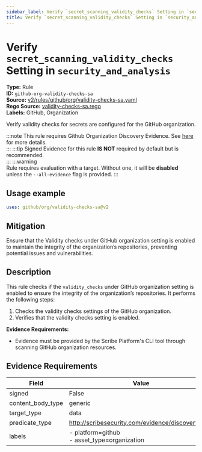 ```yaml
---
sidebar_label: Verify `secret_scanning_validity_checks` Setting in `security_and_analysis`
title: Verify `secret_scanning_validity_checks` Setting in `security_and_analysis`
---  
```

# Verify `secret_scanning_validity_checks` Setting in `security_and_analysis`  
**Type:** Rule  
**ID:** `github-org-validity-checks-sa`  
**Source:** [v2/rules/github/org/validity-checks-sa.yaml](https://github.com/scribe-public/sample-policies/blob/main/v2/rules/github/org/validity-checks-sa.yaml)  
**Rego Source:** [validity-checks-sa.rego](https://github.com/scribe-public/sample-policies/blob/main/v2/rules/github/org/validity-checks-sa.rego)  
**Labels:** GitHub, Organization  

Verify validity checks for secrets are configured for the GitHub organization.

:::note 
This rule requires Github Organization Discovery Evidence. See [here](https://deploy-preview-299--scribe-security.netlify.app/docs/platforms/discover#github-discovery) for more details.  
::: 
:::tip 
Signed Evidence for this rule **IS NOT** required by default but is recommended.  
::: 
:::warning  
Rule requires evaluation with a target. Without one, it will be **disabled** unless the `--all-evidence` flag is provided.
::: 

## Usage example

```yaml
uses: github/org/validity-checks-sa@v2
```

## Mitigation  
Ensure that the Validity checks under GitHub organization setting is enabled to maintain the integrity of the organization’s repositories, preventing potential issues and vulnerabilities.


## Description  
This rule checks if the `validity_checks` under GitHub organization setting is enabled to ensure the integrity of the organization’s repositories.
It performs the following steps:

1. Checks the validity checks settings of the GitHub organization.
2. Verifies that the validity checks setting is enabled.

**Evidence Requirements:**
- Evidence must be provided by the Scribe Platform's CLI tool through scanning GitHub organization resources.

## Evidence Requirements  
| Field | Value |
|-------|-------|
| signed | False |
| content_body_type | generic |
| target_type | data |
| predicate_type | http://scribesecurity.com/evidence/discovery/v0.1 |
| labels | - platform=github<br/>- asset_type=organization |

